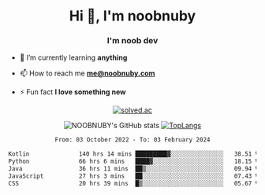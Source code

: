 <h1 align="center">Hi 👋, I'm noobnuby</h1>
<h3 align="center">I'm noob dev</h3>

- 🌱 I’m currently learning **anything**

- 📫 How to reach me **me@noobnuby.com**

- ⚡ Fun fact **I love something new**

<div align="center">
  
[![solved.ac](https://solvedac-cards-starcea.paring.moe/profile/noobnuby)](https://solved.ac/profile/noobnuby)

<div>
<div align="center">

![NOOBNUBY's GitHub stats](https://github-readme-stats.vercel.app/api?username=NOOBNUBY&show_icons=true&theme=dark)
[![TopLangs](https://github-readme-stats.vercel.app/api/top-langs/?username=NOOBNUBY&layout=compact&theme=dark)](https://github.com/anuraghazra/github-readme-stats)

</div>

<!--START_SECTION:waka-->

```txt
From: 03 October 2022 - To: 03 February 2024

Kotlin              140 hrs 14 mins █████████▓░░░░░░░░░░░░░░░   38.51 %
Python              66 hrs 6 mins   ████▓░░░░░░░░░░░░░░░░░░░░   18.15 %
Java                36 hrs 11 mins  ██▒░░░░░░░░░░░░░░░░░░░░░░   09.94 %
JavaScript          27 hrs 3 mins   ██░░░░░░░░░░░░░░░░░░░░░░░   07.43 %
CSS                 20 hrs 39 mins  █▒░░░░░░░░░░░░░░░░░░░░░░░   05.67 %
```

<!--END_SECTION:waka-->
